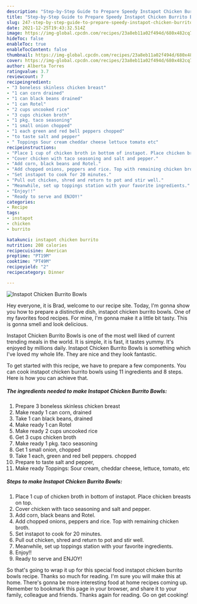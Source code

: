 ```yaml
---
description: "Step-by-Step Guide to Prepare Speedy Instapot Chicken Burrito Bowls"
title: "Step-by-Step Guide to Prepare Speedy Instapot Chicken Burrito Bowls"
slug: 247-step-by-step-guide-to-prepare-speedy-instapot-chicken-burrito-bowls
date: 2021-12-25T19:43:32.514Z
image: https://img-global.cpcdn.com/recipes/23a8eb11a02f494d/680x482cq70/instapot-chicken-burrito-bowls-recipe-main-photo.jpg
hideToc: false
enableToc: true
enableTocContent: false
thumbnail: https://img-global.cpcdn.com/recipes/23a8eb11a02f494d/680x482cq70/instapot-chicken-burrito-bowls-recipe-main-photo.jpg
cover: https://img-global.cpcdn.com/recipes/23a8eb11a02f494d/680x482cq70/instapot-chicken-burrito-bowls-recipe-main-photo.jpg
author: Alberta Torres
ratingvalue: 3.7
reviewcount: 7
recipeingredient:
- "3 boneless skinless chicken breast"
- "1 can corn drained"
- "1 can black beans drained"
- "1 can Rotel"
- "2 cups uncooked rice"
- "3 cups chicken broth"
- "1 pkg. taco seasoning"
- "1 small onion chopped"
- "1 each green and red bell peppers chopped"
- "to taste salt and pepper"
- " Toppings Sour cream cheddar cheese lettuce tomato etc"
recipeinstructions:
- "Place 1 cup of chicken broth in bottom of instapot. Place chicken breasts on top."
- "Cover chicken with taco seasoning and salt and pepper."
- "Add corn, black beans and Rotel."
- "Add chopped onions, peppers and rice. Top with remaining chicken broth."
- "Set instapot to cook for 20 minutes."
- "Pull out chicken, shred and return to pot and stir well."
- "Meanwhile, set up toppings station with your favorite ingredients."
- "Enjoy!!"
- "Ready to serve and ENJOY!"
categories:
- Recipe
tags:
- instapot
- chicken
- burrito

katakunci: instapot chicken burrito 
nutrition: 208 calories
recipecuisine: American
preptime: "PT19M"
cooktime: "PT49M"
recipeyield: "2"
recipecategory: Dinner

---
```



![Instapot Chicken Burrito Bowls](https://img-global.cpcdn.com/recipes/23a8eb11a02f494d/680x482cq70/instapot-chicken-burrito-bowls-recipe-main-photo.jpg)

Hey everyone, it is Brad, welcome to our recipe site. Today, I'm gonna show you how to prepare a distinctive dish, instapot chicken burrito bowls. One of my favorites food recipes. For mine, I'm gonna make it a little bit tasty. This is gonna smell and look delicious.



Instapot Chicken Burrito Bowls is one of the most well liked of current trending meals in the world. It is simple, it is fast, it tastes yummy. It's enjoyed by millions daily. Instapot Chicken Burrito Bowls is something which I've loved my whole life. They are nice and they look fantastic.


To get started with this recipe, we have to prepare a few components. You can cook instapot chicken burrito bowls using 11 ingredients and 8 steps. Here is how you can achieve that.

<!--inarticleads1-->

##### The ingredients needed to make Instapot Chicken Burrito Bowls:

1. Prepare 3 boneless skinless chicken breast
1. Make ready 1 can corn, drained
1. Take 1 can black beans, drained
1. Make ready 1 can Rotel
1. Make ready 2 cups uncooked rice
1. Get 3 cups chicken broth
1. Make ready 1 pkg. taco seasoning
1. Get 1 small onion, chopped
1. Take 1 each, green and red bell peppers. chopped
1. Prepare to taste salt and pepper,
1. Make ready  Toppings: Sour cream, cheddar cheese, lettuce, tomato, etc




<!--inarticleads2-->

##### Steps to make Instapot Chicken Burrito Bowls:

1. Place 1 cup of chicken broth in bottom of instapot. Place chicken breasts on top.
1. Cover chicken with taco seasoning and salt and pepper.
1. Add corn, black beans and Rotel.
1. Add chopped onions, peppers and rice. Top with remaining chicken broth.
1. Set instapot to cook for 20 minutes.
1. Pull out chicken, shred and return to pot and stir well.
1. Meanwhile, set up toppings station with your favorite ingredients.
1. Enjoy!!
1. Ready to serve and ENJOY!



So that's going to wrap it up for this special food instapot chicken burrito bowls recipe. Thanks so much for reading. I'm sure you will make this at home. There's gonna be more interesting food at home recipes coming up. Remember to bookmark this page in your browser, and share it to your family, colleague and friends. Thanks again for reading. Go on get cooking!
